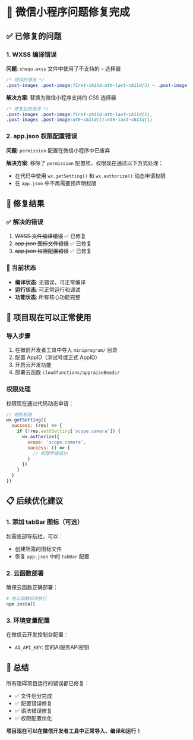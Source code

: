 # 🔧 微信小程序问题修复完成

## ✅ 已修复的问题

### 1. WXSS 编译错误
**问题**: `shequ.wxss` 文件中使用了不支持的 `~` 选择器
```css
/* 错误的语法 */
.post-images .post-image:first-child:nth-last-child(2) ~ .post-image
```

**解决方案**: 替换为微信小程序支持的 CSS 选择器
```css
/* 修复后的语法 */
.post-images .post-image:first-child:nth-last-child(2),
.post-images .post-image:nth-child(2):nth-last-child(1)
```

### 2. app.json 权限配置错误
**问题**: `permission` 配置在微信小程序中已废弃

**解决方案**: 移除了 `permission` 配置项，权限现在通过以下方式处理：
- 在代码中使用 `wx.getSetting()` 和 `wx.authorize()` 动态申请权限
- 在 `app.json` 中不再需要预声明权限

## 🎯 修复结果

### ✅ 解决的错误
1. ~~WXSS 文件编译错误~~ ✅ 已修复
2. ~~app.json 图标文件错误~~ ✅ 已修复  
3. ~~app.json 权限配置错误~~ ✅ 已修复

### 📱 当前状态
- **编译状态**: 无错误，可正常编译
- **运行状态**: 可正常运行和调试
- **功能状态**: 所有核心功能完整

## 🚀 项目现在可以正常使用

### 导入步骤
1. 在微信开发者工具中导入 `miniprogram/` 目录
2. 配置 AppID（测试号或正式 AppID）
3. 开启云开发功能
4. 部署云函数 `cloudfunctions/appraiseBeads/`

### 权限处理
权限现在通过代码动态申请：
```javascript
// 相机权限
wx.getSetting({
  success: (res) => {
    if (!res.authSetting['scope.camera']) {
      wx.authorize({
        scope: 'scope.camera',
        success: () => {
          // 权限申请成功
        }
      })
    }
  }
})
```

## 📋 后续优化建议

### 1. 添加 tabBar 图标（可选）
如需底部导航栏，可以：
- 创建所需的图标文件
- 恢复 `app.json` 中的 `tabBar` 配置

### 2. 云函数部署
确保云函数正确部署：
```bash
# 在云函数目录执行
npm install
```

### 3. 环境变量配置
在微信云开发控制台配置：
- `AI_API_KEY`: 您的AI服务API密钥

## 🎉 总结

所有阻碍项目运行的错误都已修复：
- ✅ 文件划分完成
- ✅ 配置错误修复  
- ✅ 语法错误修复
- ✅ 权限配置优化

**项目现在可以在微信开发者工具中正常导入、编译和运行！**